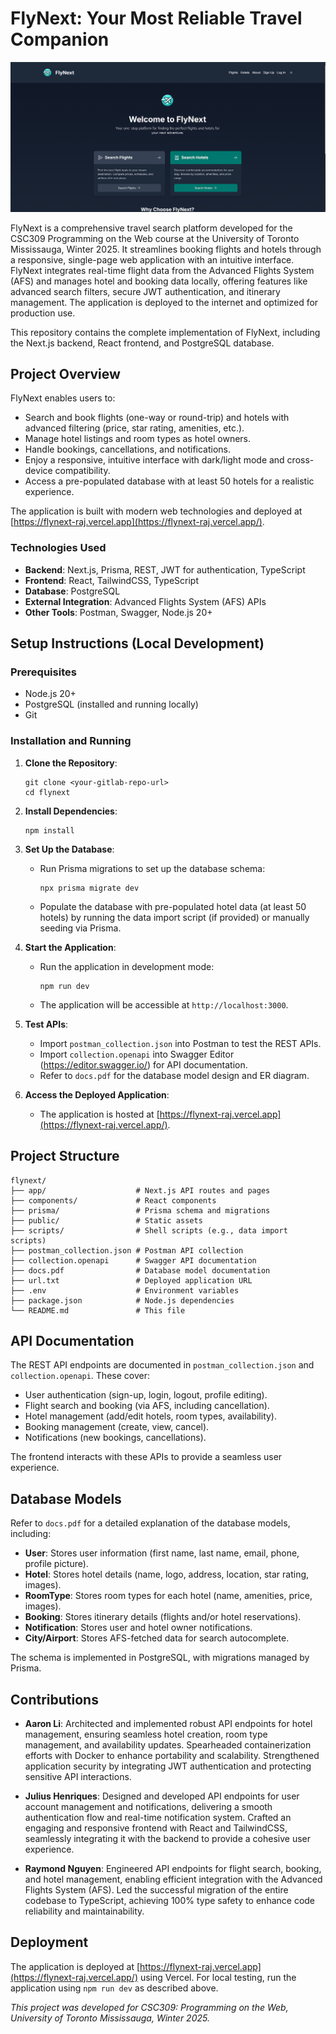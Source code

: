 FlyNext: Your Most Reliable Travel Companion
============================================

![flynext homepage](flynext-home.png)

FlyNext is a comprehensive travel search platform developed for the CSC309 Programming on the Web course at the University of Toronto Mississauga, Winter 2025. It streamlines booking flights and hotels through a responsive, single-page web application with an intuitive interface. FlyNext integrates real-time flight data from the Advanced Flights System (AFS) and manages hotel and booking data locally, offering features like advanced search filters, secure JWT authentication, and itinerary management. The application is deployed to the internet and optimized for production use.

This repository contains the complete implementation of FlyNext, including the Next.js backend, React frontend, and PostgreSQL database.

Project Overview
----------------

FlyNext enables users to:

-   Search and book flights (one-way or round-trip) and hotels with advanced filtering (price, star rating, amenities, etc.).
-   Manage hotel listings and room types as hotel owners.
-   Handle bookings, cancellations, and notifications.
-   Enjoy a responsive, intuitive interface with dark/light mode and cross-device compatibility.
-   Access a pre-populated database with at least 50 hotels for a realistic experience.

The application is built with modern web technologies and deployed at [https://flynext-raj.vercel.app](https://flynext-raj.vercel.app/).

### Technologies Used

-   **Backend**: Next.js, Prisma, REST, JWT for authentication, TypeScript
-   **Frontend**: React, TailwindCSS, TypeScript
-   **Database**: PostgreSQL
-   **External Integration**: Advanced Flights System (AFS) APIs
-   **Other Tools**: Postman, Swagger, Node.js 20+

Setup Instructions (Local Development)
--------------------------------------

### Prerequisites

-   Node.js 20+
-   PostgreSQL (installed and running locally)
-   Git

### Installation and Running

1.  **Clone the Repository**:

    ```
    git clone <your-gitlab-repo-url>
    cd flynext

    ```

2.  **Install Dependencies**:

    ```
    npm install

    ```

3.  **Set Up the Database**:

    -   Run Prisma migrations to set up the database schema:

        ```
        npx prisma migrate dev

        ```

    -   Populate the database with pre-populated hotel data (at least 50 hotels) by running the data import script (if provided) or manually seeding via Prisma.

4.  **Start the Application**:

    -   Run the application in development mode:

        ```
        npm run dev

        ```

    -   The application will be accessible at `http://localhost:3000`.

5.  **Test APIs**:

    -   Import `postman_collection.json` into Postman to test the REST APIs.
    -   Import `collection.openapi` into Swagger Editor (<https://editor.swagger.io/>) for API documentation.
    -   Refer to `docs.pdf` for the database model design and ER diagram.
6.  **Access the Deployed Application**:

    -   The application is hosted at [https://flynext-raj.vercel.app](https://flynext-raj.vercel.app/).

Project Structure
-----------------

```
flynext/
├── app/                    # Next.js API routes and pages
├── components/             # React components
├── prisma/                 # Prisma schema and migrations
├── public/                 # Static assets
├── scripts/                # Shell scripts (e.g., data import scripts)
├── postman_collection.json # Postman API collection
├── collection.openapi      # Swagger API documentation
├── docs.pdf                # Database model documentation
├── url.txt                 # Deployed application URL
├── .env                    # Environment variables
├── package.json            # Node.js dependencies
└── README.md               # This file

```

API Documentation
-----------------

The REST API endpoints are documented in `postman_collection.json` and `collection.openapi`. These cover:

-   User authentication (sign-up, login, logout, profile editing).
-   Flight search and booking (via AFS, including cancellation).
-   Hotel management (add/edit hotels, room types, availability).
-   Booking management (create, view, cancel).
-   Notifications (new bookings, cancellations).

The frontend interacts with these APIs to provide a seamless user experience.

Database Models
---------------

Refer to `docs.pdf` for a detailed explanation of the database models, including:

-   **User**: Stores user information (first name, last name, email, phone, profile picture).
-   **Hotel**: Stores hotel details (name, logo, address, location, star rating, images).
-   **RoomType**: Stores room types for each hotel (name, amenities, price, images).
-   **Booking**: Stores itinerary details (flights and/or hotel reservations).
-   **Notification**: Stores user and hotel owner notifications.
-   **City/Airport**: Stores AFS-fetched data for search autocomplete.

The schema is implemented in PostgreSQL, with migrations managed by Prisma.

Contributions
-------------

-   **Aaron Li**: Architected and implemented robust API endpoints for hotel management, ensuring seamless hotel creation, room type management, and availability updates. Spearheaded containerization efforts with Docker to enhance portability and scalability. Strengthened application security by integrating JWT authentication and protecting sensitive API interactions.

-   **Julius Henriques**: Designed and developed API endpoints for user account management and notifications, delivering a smooth authentication flow and real-time notification system. Crafted an engaging and responsive frontend with React and TailwindCSS, seamlessly integrating it with the backend to provide a cohesive user experience.

-   **Raymond Nguyen**: Engineered API endpoints for flight search, booking, and hotel management, enabling efficient integration with the Advanced Flights System (AFS). Led the successful migration of the entire codebase to TypeScript, achieving 100% type safety to enhance code reliability and maintainability.

Deployment
----------

The application is deployed at [https://flynext-raj.vercel.app](https://flynext-raj.vercel.app/) using Vercel. For local testing, run the application using `npm run dev` as described above.


*This project was developed for CSC309: Programming on the Web, University of Toronto Mississauga, Winter 2025.*
